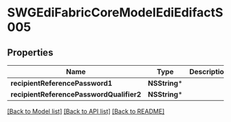 # SWGEdiFabricCoreModelEdiEdifactS005

## Properties
Name | Type | Description | Notes
------------ | ------------- | ------------- | -------------
**recipientReferencePassword1** | **NSString*** |  | [optional] 
**recipientReferencePasswordQualifier2** | **NSString*** |  | [optional] 

[[Back to Model list]](../README.md#documentation-for-models) [[Back to API list]](../README.md#documentation-for-api-endpoints) [[Back to README]](../README.md)


